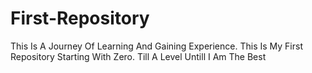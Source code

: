 # First-Repository
This Is A Journey Of Learning And Gaining Experience. This Is My First Repository Starting With Zero. Till A Level Untill I Am The Best  
